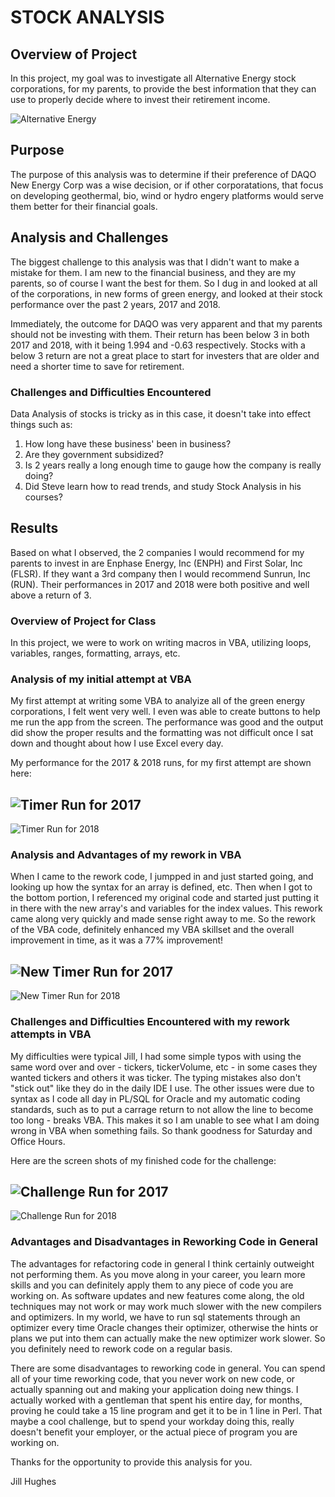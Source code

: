 # STOCK ANALYSIS



## Overview of Project
In this project, my goal was to investigate all Alternative Energy stock 
corporations, for my parents, to provide the best information that
they can use to properly decide where to invest their retirement income.

![Alternative Energy](resources/AlternativeEnergy.png)

## Purpose
The purpose of this analysis was to determine if their preference of DAQO
New Energy Corp was a wise decision, or if other corporatations, that focus
on developing geothermal, bio, wind or hydro engery platforms would serve
them better for their financial goals.

## Analysis and Challenges
The biggest challenge to this analysis was that I didn't want to make a mistake 
for them.  I am new to the financial business, and they are my parents, so
of course I want the best for them. So I dug in and looked at all of the
corporations, in new forms of green energy, and looked at their stock performance
over the past 2 years, 2017 and 2018.

Immediately, the outcome for DAQO was very apparent and that my parents should 
not be investing with them. Their return has been below 3 in both 2017 and 2018,
with it being 1.994 and -0.63 respectively.  Stocks with a below 3 return
are not a great place to start for investers that are older and need
a shorter time to save for retirement.

### Challenges and Difficulties Encountered
Data Analysis of stocks is tricky as in this case, it doesn't take into
effect things such as:
1. How long have these business' been in business?
2. Are they government subsidized?
3. Is 2 years really a long enough time to gauge how the company is really doing? 
4. Did Steve learn how to read trends, and study Stock Analysis in his courses?

## Results
Based on what I observed, the 2 companies I would recommend for my parents to invest
in are Enphase Energy, Inc (ENPH) and First Solar, Inc (FLSR).  If they want a 3rd 
company then I would recommend Sunrun, Inc (RUN).  Their performances in 2017 and
2018 were both positive and well above a return of 3.
   
### Overview of Project for Class
In this project, we were to work on writing macros in VBA, utilizing
loops, variables, ranges, formatting, arrays, etc.

### Analysis of my initial attempt at VBA 
My first attempt at writing some VBA to analyize all of the green energy
corporations, I felt went very well.  I even was able to create buttons
to help me run the app from the screen.  The performance was good and
the output did show the proper results and the formatting was not difficult
once I sat down and thought about how I use Excel every day.

My performance for the 2017 & 2018 runs, for my first attempt are shown here:

![Timer Run for 2017](resources/2017-Timer-module_work.png)
---
![Timer Run for 2018](resources/2018-Timer-module_work.png)

### Analysis and Advantages of my rework in VBA
When I came to the rework code, I jumpped in and just started going, and looking
up how the syntax for an array is defined, etc.  Then when I got to the bottom
portion, I referenced my original code and started just putting it in there
with the new array's and variables for the index values.  This rework came 
along very quickly and made sense right away to me.  So the rework of the VBA
code, definitely enhanced my VBA skillset and the overall improvement
in time, as it was a 77% improvement!

![New Timer Run for 2017](resources/VBA_Challenge_2017.png)
---
![New Timer Run for 2018](resources/VBA_Challenge_2018.png)

### Challenges and Difficulties Encountered with my rework attempts in VBA
My difficulties were typical Jill, I had some simple typos with using the same
word over and over - tickers, tickerVolume, etc - in some cases they wanted 
tickers and others it was ticker.  The typing mistakes also don't "stick out" 
like they do in the daily IDE I use. The other issues were due to syntax as 
I code all day in PL/SQL for Oracle and my automatic coding standards, such 
as to put a carrage return to not allow the line to become too long - breaks 
VBA. This makes it so I am unable to see what I am doing wrong in VBA when 
something fails.  So thank goodness for Saturday and Office Hours.

Here are the screen shots of my finished code for the challenge:

![Challenge Run for 2017](resources/VBA_Challenge_results_2017.png)
---
![Challenge Run for 2018](resources/VBA_Challenge_results_2018.png)

### Advantages and Disadvantages in Reworking Code in General
The advantages for refactoring code in general I think certainly 
outweight not performing them.  As you move along in your career,
you learn more skills and you can definitely apply them to any piece 
of code you are working on.  As software updates and new features come 
along, the old techniques may not work or may work much slower with the 
new compilers and optimizers.  In my world, we have to run sql statements 
through an optimizer every time Oracle changes their optimizer, otherwise 
the hints or plans we put into them can actually make the new optimizer 
work slower.  So you definitely need to rework code on a regular basis.   

There are some disadvantages to reworking code in general. You can spend 
all of your time reworking code, that you never work on new code, or actually
spanning out and making your application doing new things.  I actually
worked with a gentleman that spent his entire day, for months, proving
he could take a 15 line program and get it to be in 1 line in Perl. That
maybe a cool challenge, but to spend your workday doing this, really 
doesn't benefit your employer, or the actual piece of program you are
working on.

Thanks for the opportunity to provide this analysis for you.

Jill Hughes
